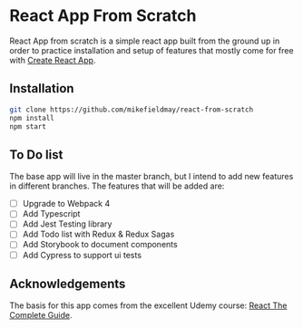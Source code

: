 # React App From Scratch

React App from scratch is a simple react app built from the ground up in order to practice installation and setup of features that mostly come for free with [Create React App](https://github.com/facebook/create-react-app).

## Installation

```bash
git clone https://github.com/mikefieldmay/react-from-scratch
npm install
npm start
```

## To Do list

The base app will live in the master branch, but I intend to add new features in different branches. The features that will be added are:
- [ ] Upgrade to Webpack 4
- [ ] Add Typescript
- [ ] Add Jest Testing library
- [ ] Add Todo list with Redux & Redux Sagas
- [ ] Add Storybook to document components
- [ ] Add Cypress to support ui tests

## Acknowledgements

The basis for this app comes from the excellent Udemy course: [React The Complete Guide](https://www.udemy.com/react-the-complete-guide-incl-redux/).
